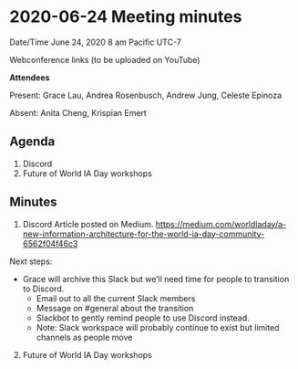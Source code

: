 # 2020-06-24 Meeting minutes

Date/Time
June 24, 2020 8 am Pacific UTC-7

Webconference links
(to be uploaded on YouTube)

**Attendees**

Present: 
Grace Lau, Andrea Rosenbusch, Andrew Jung, Celeste Epinoza

Absent: 
Anita Cheng, Krispian Emert

## Agenda
1. Discord
1. Future of World IA Day workshops


## Minutes

1. Discord
Article posted on Medium. 
https://medium.com/worldiaday/a-new-information-architecture-for-the-world-ia-day-community-6562f04f46c3

Next steps: 
- Grace will archive this Slack but we’ll need time for people to transition to Discord.
  - Email out to all the current Slack members
  - Message on #general about the transition
  - Slackbot to gently remind people to use Discord instead.
  - Note: Slack workspace will probably continue to exist but limited channels as people move

2. Future of World IA Day workshops
